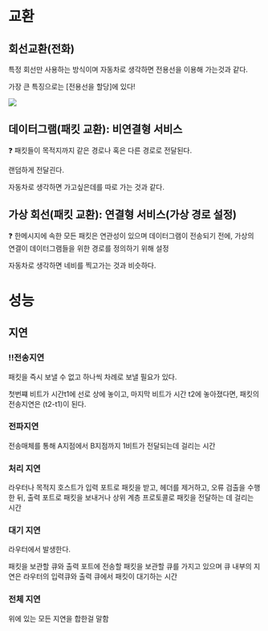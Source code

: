 # 교환

## 회선교환(전화)

특정 회선만 사용하는 방식이며 자동차로 생각하면 전용선을 이용해 가는것과 같다.

가장 큰 특징으로는 [전용선을 할당]에 있다!

<img src="https://github.com/AI-Expo-2023/Chromatica-Client-V1/assets/100929676/7c5adb7d-9341-4787-a624-a52c27a020b5">

## 데이터그램(패킷 교환): 비연결형 서비스

<aside>
❓ 패킷들이 목적지까지 같은 경로나 혹은 다른 경로로 전달된다.

</aside>

랜덤하게 전달괸다.

자동차로 생각하면 가고싶은데를 따로 가는 것과 같다.

## 가상 회선(패킷 교환): 연결형 서비스(가상 경로 설정)

<aside>
❓ 한메시지에 속한 모든 패킷은 연관성이 있으며 데이터그램이 전송되기 전에, 가상의 연결이 데이터그램들을 위한 경로를 정의하기 위해 설정

</aside>

자동차로 생각하면 네비를 찍고가는 것과 비슷하다.

# 성능

## 지연

### ‼️전송지연

패킷을 즉시 보낼 수 없고 하나씩 차례로 보낼 필요가 있다.

첫번쨰 비트가 시간t1에 선로 상에 놓이고, 마지막 비트가 시간 t2에 놓아졌다면, 패킷의 전송지연은 (t2-t1)이 된다.

### 전파지연

전송매체를 통해 A지점에서 B지점까지 1비트가 전달되는데 걸리는 시간

### 처리 지연

라우터나 목적지 호스트가 입력 포트로 패킷을 받고, 헤더를 제거하고, 오류 검출을 수행한 뒤, 출력 포트로 패킷을 보내거나 상위 계층 프로토콜로 패킷을 전달하는 데 걸리는 시간

### 대기 지연

라우터에서 발생한다.

패킷을 보관할 큐와 출력 포트에 전송할 패킷을 보관할 큐를 가지고 있으며 큐 내부의 지연은 라우터의 입력큐와 출력 큐에서 패킷이 대기하는 시간

### 전체 지연

위에 있는 모든 지연을 합한걸 말함